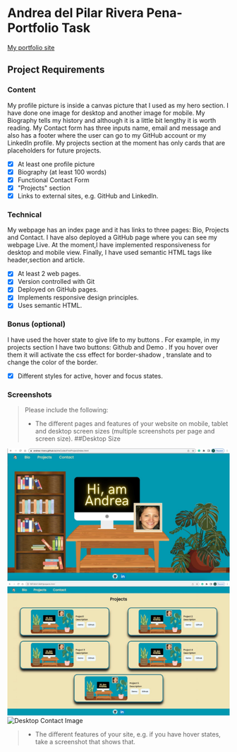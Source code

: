 #  Andrea del Pilar Rivera Pena- Portfolio Task
[My portfolio site]( https://andrea-rivera.github.io/sheCodesFirstProject/index.html)
## Project Requirements
### Content
My profile picture is inside a canvas picture that I used as my hero section. I have done one image for desktop and another image for mobile. 
My Biography tells my history and although it is a little bit lengthy it is worth reading.
My Contact form has three inputs name, email and message and also has a footer where the user can go to my GitHub account or my LinkedIn profile.
My projects section at the moment has only cards that are placeholders for future projects.
- [x] At least one profile picture
- [x] Biography (at least 100 words)
- [x] Functional Contact Form
- [x] "Projects" section
- [x] Links to external sites, e.g. GitHub and LinkedIn.
### Technical
My webpage has an index page and it has links to three pages: Bio, Projects and Contact. 
I have also deployed a GitHub page where you can see my webpage Live. At the moment,I have implemented responsiveness for desktop and mobile view. Finally, I have used semantic HTML tags like header,section and article.
- [x] At least 2 web pages.
- [x] Version controlled with Git
- [x] Deployed on GitHub pages.
- [x] Implements responsive design principles.
- [x] Uses semantic HTML.
### Bonus (optional)
I have used the hover state to give life to my buttons . For example, in my projects section I have two buttons: Github and Demo . If you hover over them it will activate the css effect for border-shadow , translate and to change the color of the border.
- [x] Different styles for active, hover and focus states.
### Screenshots
> Please include the following:
> - The different pages and features of your website on mobile, tablet and
desktop screen sizes (multiple screenshots per page and screen size).
##Desktop Size

![Desktop Homepage Image](images/screenshots/index-desktop.jpg)
![Desktop Projects Image](images/screenshots/desktop-projects.jpg)
![Desktop Contact Image](images/screenshots/contact-desktop.jpg)

> - The different features of your site, e.g. if you have hover states, take a
screenshot that shows that.


